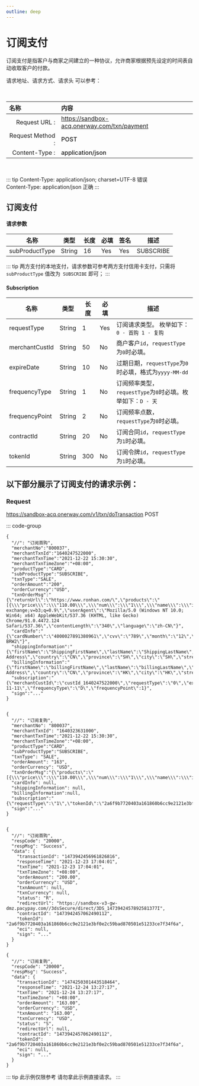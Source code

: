 ```yaml
---
outline: deep
---
```

<script setup>


import {reactive, ref, watch, onMounted, unref } from 'vue'; 
import {requestGen, secret} from "./util/utils";
import {ProductTypeEnumTable,SubProductTypeEnumTable,TxnTypeEnumTable} from "./util/constants";
import CMExample from './components/CMExample.vue';
import CMNote from './components/CMNote.vue';
import CustomPopover from './components/element-ui/CustomPopover.vue'; 
import CustomTable from "./components/element-ui/CustomTable.vue";
import {TopRight, View} from "@element-plus/icons-vue";
import { ClickOutside as vClickOutside } from 'element-plus';


</script>

# 订阅支付
订阅支付是指客户与商家之间建立的一种协议，允许商家根据预先设定的时间表自动收取客户的付款。


请求地址、请求方式、请求头 可以参考：

<br>

|   <div style="text-align: left;">名称</div>| 内容                                                          |
|----------------:|:---------------------------------------------------------------|
| Request URL :    | https://sandbox-acq.onerway.com/txn/payment  |
| Request Method : | <div style="color:var(--vp-c-brand-1);font-weight:500;"> POST  </div>                                                        |
| Content-Type :  | <div style="color:var(--vp-c-brand-1);font-weight:500;">application/json      </div>                                        |

<br>

<div class="alertbox3">

::: tip  Content-Type: application/json; charset=UTF-8 错误   <br>Content-Type: application/json 正确 
:::

</div>


## 订阅支付

#### 请求参数

<div class="custom-table bordered-table">

| 名称             | 类型     | 长度 | 必填  | 签名  | 描述                           |
|----------------|--------|----|-----|-----|------------------------------|
| subProductType | String | 16 | Yes | Yes | SUBSCRIBE |

</div>



<div class="alertbox4">

::: tip   两方支付的本地支付，请求参数可参考两方支付信用卡支付，只需将`subProductType` 值改为` SUBSCRIBE` 即可；
:::

</div>

#### Subscription

<div class="custom-table bordered-table">

| 名称             | 类型     | 长度  | 必填  | 描述                                  |
|----------------|--------|-----|-----|-------------------------------------|
| requestType    | String | 1   | Yes | 订阅请求类型。 枚举如下：`0 - 首购 1 - 复购`          |
| merchantCustId | String | 50  | No  | 商户客户`id`，`requestType`为`0`时必填。            |
| expireDate     | String | 10  | No  | 过期日期，`requestType`为`0`时必填，格式为`yyyy-MM-dd `|
| frequencyType  | String | 1   | No  | 订阅频率类型，`requestType`为`0`时必填。枚举如下：`D - 天 ` |
| frequencyPoint | String | 2   | No  | 订阅频率点数，`requestType`为`0`时必填。            |
| contractId     | String | 20  | No  | 订阅合同`id`，`requestType`为`1`时必填。            |
| tokenId        | String | 300 | No  | 订阅令牌`id`，`requestType`为`1`时必填。            |

</div>

## 以下部分展示了订阅支付的请求示例：

### Request

https://sandbox-acq.onerway.com/v1/txn/doTransaction <Badge type="tip">POST</Badge>


::: code-group

```json[订阅首购请求]
{
  "//": "订阅首购",
  "merchantNo":"800037",
  "merchantTxnId":"1640247522000",
  "merchantTxnTime":"2021-12-22 15:30:30",
  "merchantTxnTimeZone":"+08:00",
  "productType":"CARD",
  "subProductType":"SUBSCRIBE",
  "txnType":"SALE",
  "orderAmount":"200",
  "orderCurrency":"USD",
  "txnOrderMsg":"{\"returnUrl\":\"https://www.ronhan.com/\",\"products\":\"[{\\\"price\\\":\\\"110.00\\\",\\\"num\\\":\\\"1\\\",\\\"name\\\":\\\"iphone11\\\",\\\"currency\\\":\\\"USD\\\"}]\",\"transactionIp\":\"127.0.0.1\",\"appId\":1458672763818790912,\"javaEnabled\":false,\"colorDepth\":\"24\",\"screenHeight\":\"1080\",\"screenWidth\":\"1920\",\"timeZoneOffset\":\"-480\",\"accept\":\"text/html,application/xhtml+xml,application/xml;q=0.9,image/avif,image/webp,image/apng,*/*;q=0.8,application/signed-exchange;v=b3;q=0.9\",\"userAgent\":\"Mozilla/5.0 (Windows NT 10.0; Win64; x64) AppleWebKit/537.36 (KHTML, like Gecko) Chrome/91.0.4472.124 Safari/537.36\",\"contentLength\":\"340\",\"language\":\"zh-CN\"}",
  "cardInfo":"{\"cardNumber\":\"4000027891380961\",\"cvv\":\"789\",\"month\":\"12\",\"year\":\"2022\",\"holderName\":\"CL BRW2\"}",
  "shippingInformation":"{\"firstName\":\"ShippingFirstName\",\"lastName\":\"ShippingLastName\",\"phone\":\"188888888888\",\"email\":\"shipping@test.com\",\"postalCode\":\"888888\",\"address\":\"Shipping Address\",\"country\":\"CN\",\"province\":\"SH\",\"city\":\"SH\",\"street\":\"lujiazui\",\"number\":\"1\",\"identityNumber\":\"110000\"}",
  "billingInformation":"{\"firstName\":\"billingFirstName\",\"lastName\":\"billingLastName\",\"phone\":\"18600000000\",\"email\":\"billing@test.com\",\"postalCode\":\"430000\",\"address\":\"Billing Address\",\"country\":\"CN\",\"province\":\"HK\",\"city\":\"HK\",\"street\":\"jianshazui\",\"number\":\"2\",\"identityNumber\":\"220000\"}",
  "subscription":"{\"merchantCustId\":\"custId_1640247522000\",\"requestType\":\"0\",\"expireDate\":\"2022-11-11\",\"frequencyType\":\"D\",\"frequencyPoint\":1}",
  "sign":"..."
}


```

```json[订阅复购请求]
{
  "//": "订阅复购",
  "merchantNo": "800037",
  "merchantTxnId": "1640323631000",
  "merchantTxnTime":"2021-12-22 15:30:30",
  "merchantTxnTimeZone":"+08:00",
  "productType":"CARD",
  "subProductType":"SUBSCRIBE",
  "txnType": "SALE",
  "orderAmount": "163",
  "orderCurrency": "USD",
  "txnOrderMsg":"{\"products\":\"[{\\\"price\\\":\\\"110.00\\\",\\\"num\\\":\\\"1\\\",\\\"name\\\":\\\"iphone11\\\",\\\"currency\\\":\\\"USD\\\"}]\"}",
  "cardInfo": null,
  "shippingInformation": null,
  "billingInformation":null,
  "subscription":"{\"requestType\":\"1\",\"tokenId\":\"2a6f9b7720403a161860b6cc9e2121e3bf0e2c59bad870501e51233ce7f34f6a\",\"contractId\":\"1473942457062490112\"}",
  "sign":"..."
}


```

```json[订阅首购响应]
{
  "//": "订阅首购",
  "respCode": "20000",
  "respMsg": "Success",
  "data": {
    "transactionId": "1473942456961826816",
    "responseTime": "2021-12-23 17:04:01",
    "txnTime": "2021-12-23 17:04:01",
    "txnTimeZone": "+08:00",
    "orderAmount": "200.00",
    "orderCurrency": "USD",
    "txnAmount": null,
    "txnCurrency": null,
    "status": "R",
    "redirectUrl": "https://sandbox-v3-gw-dmz.pacypay.com//3dsSecure/direct/3DS_1473942457892581377I",
    "contractId": "1473942457062490112",
    "tokenId": "2a6f9b7720403a161860b6cc9e2121e3bf0e2c59bad870501e51233ce7f34f6a",
    "eci": null,
    "sign": "..."
  }
}

```



```json[订阅复购响应]
{
  "//": "订阅复购",
  "respCode": "20000",
  "respMsg": "Success",
  "data": {
    "transactionId": "1474250301443518464",
    "responseTime": "2021-12-24 13:27:17",
    "txnTime": "2021-12-24 13:27:17",
    "txnTimeZone": "+08:00",
    "orderAmount": "163.00",
    "orderCurrency": "USD",
    "txnAmount": "163.00",
    "txnCurrency": "USD",
    "status": "S",
    "redirectUrl": null,
    "contractId": "1473942457062490112",
    "tokenId": "2a6f9b7720403a161860b6cc9e2121e3bf0e2c59bad870501e51233ce7f34f6a",
    "eci": null,
    "sign": "..."
  }
}

```

<div class="alertbox4">

::: tip 此示例仅限参考 请勿拿此示例直接请求。
:::

</div>



